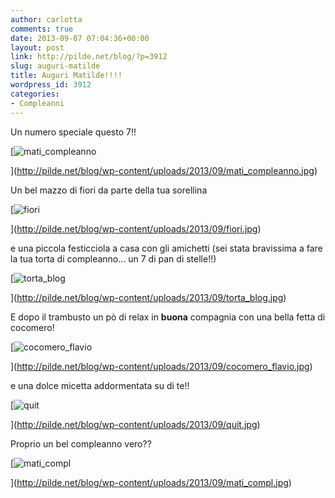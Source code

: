 ```yaml
---
author: carlotta
comments: true
date: 2013-09-07 07:04:36+00:00
layout: post
link: http://pilde.net/blog/?p=3912
slug: auguri-matilde
title: Auguri Matilde!!!!
wordpress_id: 3912
categories:
- Compleanni
---
```


Un numero speciale questo 7!!

[![mati_compleanno](http://pilde.net/blog/wp-content/uploads/2013/09/mati_compleanno.jpg)


](http://pilde.net/blog/wp-content/uploads/2013/09/mati_compleanno.jpg)


Un bel mazzo di fiori da parte della tua sorellina

[![fiori](http://pilde.net/blog/wp-content/uploads/2013/09/fiori.jpg)


](http://pilde.net/blog/wp-content/uploads/2013/09/fiori.jpg)


e una piccola festicciola a casa con gli amichetti (sei stata bravissima a fare la tua torta di compleanno... un 7 di pan di stelle!!)




[![torta_blog](http://pilde.net/blog/wp-content/uploads/2013/09/torta_blog.jpg)


](http://pilde.net/blog/wp-content/uploads/2013/09/torta_blog.jpg)


E dopo il trambusto un pò di relax in **buona** compagnia con una bella fetta di cocomero!

[![cocomero_flavio](http://pilde.net/blog/wp-content/uploads/2013/09/cocomero_flavio.jpg)


](http://pilde.net/blog/wp-content/uploads/2013/09/cocomero_flavio.jpg)


e una dolce micetta addormentata su di te!!

[![quit](http://pilde.net/blog/wp-content/uploads/2013/09/quit.jpg)


](http://pilde.net/blog/wp-content/uploads/2013/09/quit.jpg)


Proprio un bel compleanno vero??

[![mati_compl](http://pilde.net/blog/wp-content/uploads/2013/09/mati_compl.jpg)


](http://pilde.net/blog/wp-content/uploads/2013/09/mati_compl.jpg)



